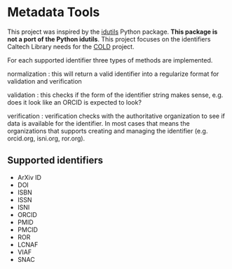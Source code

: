 
# Metadata Tools

This project was inspired by the [idutils](https://idutils.readthedocs.io/en/latest/) Python package.  **This package is not a port of the Python idutils**. This project focuses on the identifiers Caltech Library needs for the [COLD](https://github.com/caltechlibrary/cold) project.

For each supported identifier three types of methods are implemented.

normalization
: this will return a valid identifier into a regularize format for validation and verification

validation
: this checks if the form of the identifier string makes sense, e.g. does it look like an ORCID is expected to look?

verification
: verification checks with the authoritative organization to see if data is available for the identifier. In most cases that means the organizations that supports creating and managing the identifier (e.g. orcid.org, isni.org, ror.org).

## Supported identifiers

- ArXiv ID
- DOI
- ISBN
- ISSN
- ISNI
- ORCID
- PMID
- PMCID
- ROR
- LCNAF
- VIAF
- SNAC



